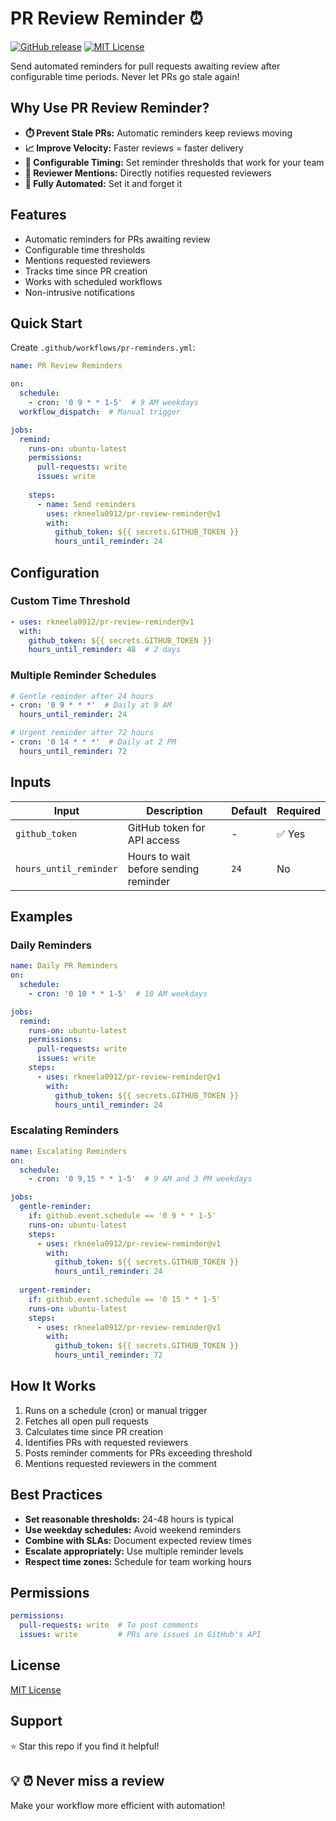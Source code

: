 # PR Review Reminder ⏰

[![GitHub release](https://img.shields.io/github/v/release/rkneela0912/pr-review-reminder)](https://github.com/rkneela0912/pr-review-reminder/releases) [![MIT License](https://img.shields.io/badge/License-MIT-orange.svg)](https://opensource.org/licenses/MIT)

Send automated reminders for pull requests awaiting review after configurable time periods. Never let PRs go stale again!

## Why Use PR Review Reminder?

- **⏱️ Prevent Stale PRs:** Automatic reminders keep reviews moving
- **📈 Improve Velocity:** Faster reviews = faster delivery
- **🔔 Configurable Timing:** Set reminder thresholds that work for your team
- **👥 Reviewer Mentions:** Directly notifies requested reviewers
- **🤖 Fully Automated:** Set it and forget it

## Features

- Automatic reminders for PRs awaiting review
- Configurable time thresholds
- Mentions requested reviewers
- Tracks time since PR creation
- Works with scheduled workflows
- Non-intrusive notifications

## Quick Start

Create `.github/workflows/pr-reminders.yml`:

```yaml
name: PR Review Reminders

on:
  schedule:
    - cron: '0 9 * * 1-5'  # 9 AM weekdays
  workflow_dispatch:  # Manual trigger

jobs:
  remind:
    runs-on: ubuntu-latest
    permissions:
      pull-requests: write
      issues: write
    
    steps:
      - name: Send reminders
        uses: rkneela0912/pr-review-reminder@v1
        with:
          github_token: ${{ secrets.GITHUB_TOKEN }}
          hours_until_reminder: 24
```

## Configuration

### Custom Time Threshold

```yaml
- uses: rkneela0912/pr-review-reminder@v1
  with:
    github_token: ${{ secrets.GITHUB_TOKEN }}
    hours_until_reminder: 48  # 2 days
```

### Multiple Reminder Schedules

```yaml
# Gentle reminder after 24 hours
- cron: '0 9 * * *'  # Daily at 9 AM
  hours_until_reminder: 24

# Urgent reminder after 72 hours
- cron: '0 14 * * *'  # Daily at 2 PM
  hours_until_reminder: 72
```

## Inputs

| Input | Description | Default | Required |
|-------|-------------|---------|----------|
| `github_token` | GitHub token for API access | - | ✅ Yes |
| `hours_until_reminder` | Hours to wait before sending reminder | `24` | No |

## Examples

### Daily Reminders

```yaml
name: Daily PR Reminders
on:
  schedule:
    - cron: '0 10 * * 1-5'  # 10 AM weekdays

jobs:
  remind:
    runs-on: ubuntu-latest
    permissions:
      pull-requests: write
      issues: write
    steps:
      - uses: rkneela0912/pr-review-reminder@v1
        with:
          github_token: ${{ secrets.GITHUB_TOKEN }}
          hours_until_reminder: 24
```

### Escalating Reminders

```yaml
name: Escalating Reminders
on:
  schedule:
    - cron: '0 9,15 * * 1-5'  # 9 AM and 3 PM weekdays

jobs:
  gentle-reminder:
    if: github.event.schedule == '0 9 * * 1-5'
    runs-on: ubuntu-latest
    steps:
      - uses: rkneela0912/pr-review-reminder@v1
        with:
          github_token: ${{ secrets.GITHUB_TOKEN }}
          hours_until_reminder: 24
  
  urgent-reminder:
    if: github.event.schedule == '0 15 * * 1-5'
    runs-on: ubuntu-latest
    steps:
      - uses: rkneela0912/pr-review-reminder@v1
        with:
          github_token: ${{ secrets.GITHUB_TOKEN }}
          hours_until_reminder: 72
```

## How It Works

1. Runs on a schedule (cron) or manual trigger
2. Fetches all open pull requests
3. Calculates time since PR creation
4. Identifies PRs with requested reviewers
5. Posts reminder comments for PRs exceeding threshold
6. Mentions requested reviewers in the comment

## Best Practices

- **Set reasonable thresholds:** 24-48 hours is typical
- **Use weekday schedules:** Avoid weekend reminders
- **Combine with SLAs:** Document expected review times
- **Escalate appropriately:** Use multiple reminder levels
- **Respect time zones:** Schedule for team working hours

## Permissions

```yaml
permissions:
  pull-requests: write  # To post comments
  issues: write         # PRs are issues in GitHub's API
```

## License

[MIT License](LICENSE)

## Support

⭐ Star this repo if you find it helpful!

## 💡 ⏰ Never miss a review

Make your workflow more efficient with automation!
